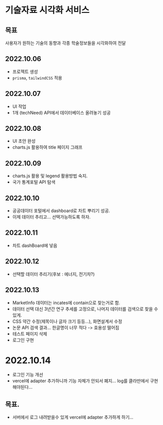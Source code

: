 # 기술자료 시각화 서비스

## 목표

사용자가 원하는 기술의 동향과 각종 학술정보들을 시각화하여 전달

## 2022.10.06

- 프로젝트 생성
- `prisma`, `tailwindCSS` 적용

## 2022.10.07

- UI 작업
- 1개 (techNeed) API에서 데이터베이스 올려놓기 성공

## 2022.10.08

- UI 초안 완성
- charts.js 활용하여 title 페이지 그래프

## 2022.10.09

- charts.js 활용 및 legend 활용방법 숙지.
- 국가 통계포털 API 탐색

## 2022.10.10

- 공공데이터 포털에서 dashboard로 차트 뿌리기 성공.
- 이제 데이터 추리고... 선택가능하도록 하자.

## 2022.10.11

- 차트 dashBoard에 넣음

## 2022.10.12

- 선택할 데이터 추리기(후보 : 에너지, 전기차?)

## 2022.10.13

- MarketInfo 데이터는 incates에 contain으로 찾는거로 함.
- 데이터 선택 대신 3년간 연구 추세를 고정으로, 나머지 데이터를 검색으로 찾을 수 있게.
- CSS 약간 수정(제목이나 글자 크기 등등...), 화면설계서 수정
- 논문 API 검색 결과... 한글명이 너무 적다 -> 효용성 떨어짐
- 테스트 페이지 삭제
- 로그인 구현

# 2022.10.14

- 로그인 기능 개선
- vercel에 adapter 추가하니까 기능 자체가 안되서 폐지... log를 클라딴에서 구현해야된다...

## 목표.

- 서버에서 로그 내려받을수 있게 vercel에 adapter 추가하게 하기...
